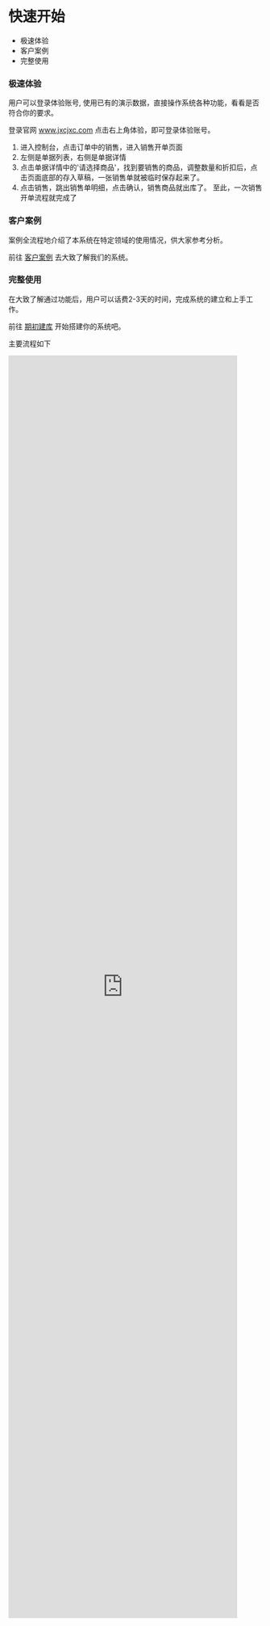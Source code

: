# 快速开始

- 极速体验
- 客户案例
- 完整使用

### 极速体验

用户可以登录体验账号, 使用已有的演示数据，直接操作系统各种功能，看看是否符合你的要求。

登录官网 www.jxcjxc.com 点击右上角体验，即可登录体验账号。
1. 进入控制台，点击订单中的销售，进入销售开单页面
2. 左侧是单据列表，右侧是单据详情
3. 点击单据详情中的'请选择商品'，找到要销售的商品，调整数量和折扣后，点击页面底部的存入草稿，一张销售单就被临时保存起来了。
4. 点击销售，跳出销售单明细，点击确认，销售商品就出库了。
至此，一次销售开单流程就完成了

### 客户案例
案例全流程地介绍了本系统在特定领域的使用情况，供大家参考分析。

前往 [客户案例](pages/客户案例.md) 去大致了解我们的系统。

### 完整使用
在大致了解通过功能后，用户可以话费2-3天的时间，完成系统的建立和上手工作。

前往 [期初建库](pages/期初建库.md) 开始搭建你的系统吧。


主要流程如下
<iframe  
 height=2500
 width=90%
 src="
 https://viewer.diagrams.net/?highlight=0000ff&edit=_blank&layers=1&nav=1&title=%E6%9E%81%E7%AE%80%E8%BF%9B%E9%94%80%E5%AD%98.drawio#R5V1Zk5s4EP41PCYFAoF4BB%2B7tZupPbLHY4qxGZsEGy9mrvz6VUsCbNDY8mAOk9SUA21Adl%2Fq%2Frola%2BZk8%2FJTGuzWd8kyjDWkL180c6ohZBiWRf8DyiunOJbBCas0WoqLSsLn6HsoiLqgPkbLcH90YZYkcRbtjomLZLsNF9kRLUjT5Pn4sockPh51F6zCGuHzIojr1H%2BjZbbmVIL1kv5zGK3W%2BciGLt7ZBPnFgrBfB8vk%2BYBkzjRzkiZJxo82L5MwBublfOH3zd94t%2FhgabjNVG6Y3X1Jnqbx5r8onVjJ5h8cbD58MPlTnoL4UXxh8WGz15wD4ZIyRJwmabZOVsk2iGcl1U%2BTx%2B0yhGF0elZe8ylJdpRoUOLXMMtehXSDxyyhpHW2icW7fEwY6M3vJkj75DFdhCe%2BUK4jQboKsxPXoUICVHXDZBNm6Su9Lw3jIIuejj9HIHRoVVxXspkeCE6z07%2F3Yfrb%2FVfQRKTHwX0YC67ObM03NY9oM6wRWyMTbUY039I8m1Hmmu%2FwweJo%2B43fswyyQDM9pqFoTsWIJr%2FuvmZ%2FbB6%2F3MXmLy%2Fzz%2Fqd%2BXxf3vbXwZf%2Bch8H9EHsvZMaYBwwQmjMgfBL0YKcntdRFn7eBUwCz9TgZWJ8CtMsfDktyDrj8xt0wQbhLixhPM%2Bl7Rm5Qa0P7M7WLxYVPT2Q1gU2g8dmM0jRZqx2bEaN686PynW7T66jOtepu3Kpu%2FLApbkTzeOejPowi1HonwvXeIbm%2BcLbUUpVVn07FoO051nUWGsYY9NoS1GjDV0uqm5U2hhdzNPUL4tbf0%2BibXZgMXZlKq5aApezuKsilOJjXBQkITumX93f74ItPV7BMQucHM3nrsTTPJ05IENzWShF3%2FLofGwHG3AZ2%2Fv9jrGWP4cOe%2FSoSny1zjJ6tQcfHM2XyeLj15cF%2Ffu4SDaMRvVkDsHXnp1hOhrCdGD6QvJTCNowfAA8Y0czeDHyU5cyDBO7YYB2KN2GAdpDFMeTJE5Sdq%2B5DELysACGZ2nyLTx4x16Q8P6hHc9rogHGdO7YfIKt6ItJn67YlkYXlciBmpJrscyJpk0ELH5maf4cLgMKvXhek9UZOzg2mivouDm46MIaXZZCFDXa6jVNIUoqTQ8wi5x56k8GqNK4Q5W%2BLCAgGp1n%2FRk4Bn8Kx5B2TDViajMXuAvTLr%2FvPi3n%2FlZCAggEPDbVo%2FyUuBAXIJWQ4HSYehgk9w%2FMVD3cIGdx47ZAgtZDdkMnFe5zL1uL2c8%2Fybha9K8oytFFZIZqSGb0GpOh0cESyoxHLeESzfNdOot4qAyAO5ne6sPSGQwoBgvJda1xZmscQptjSG0LiGRIkyIaXSZgqKYCqN9UAPfB54dkmx2ou87%2B9cR%2F0jTMacmhWpA%2BuIzie4AuAKTIkrNuPOvb41%2FdxR7GEmNwsbY%2BRBc7upJCztHzLhYNwcRdjSY6rscqkXONOAwkMARoSC3eZ1CLNxcHAL7gzkACu0AF4GUGLwSwAFJUFQDuwfSjiVOCi6oCLiAEVDyKiMJDI8eAhg0vDDOSQhIzV0Wo6NTjcgzb1TzzQuXrUTJVHLBNySiK4bZQHhVvq1o5Ry01g1whoPI118wDGrOLimx90GsHT2hspVdniO10aHRIX2MrVUV3UbeYLJLUaxUdhJPbKjNR1znofi1BLXWXMaBGMtJ7qdccHWKLVAEGs9dOslyiPyDjsdsn45Gkyv6GI3In0K0KjohAkbiMFWgKOM2byKaAvlTzwqE7nrIk15%2FnGR3uYariHmZLuIci42WeR80AHAAeQe8djSDN580ouQFULKFuLQO1jVr%2F1QBsQxUsaIJdDU0OtaahAchhdGiBqYoWmL0uHcGybOHHYDzG7TD%2BUlDctcC3QHHJYigkBh%2FCKdzltwN4A8JNR0QYUiPRN2%2FlQDZHuKdAE%2FXR0%2BZ7RQymjSDMGiKkgkeXmJiqPTxWr4kJliUmPwbjsTMMn0cDKFLAS9NOfR6v6jl5J7DPfN5U6vPejUmbV%2ByZasMf4hbhsHf7Q1PBLPfP0YbKIGSYfJBmwrjAApnW%2BcHi24qxNwfrtwm7ehns1wXH86d8iuC9q3G50ntt1HlM8mWNRzy2TjBZjPYn5WWwXVE2FMM5%2BtFwEoliiUCrYwVxFqbbIAt9YNq%2BJtcrANKWBH9QWp7sQhpFpmWBtqoNVFbZsbEEcbTa0uMFlVlIxe%2BDRKNFEHvijU20XHL3He6j78F9nKvPDvB4xhTsa3gKz6Iee8%2F1y6jVgIRaKanNCW2vK1NRNqiJ05WIs1pbuF5bnAyu7qmpo1XPeZFwxGMKUbxWznvLn4kqjnFbTQ%2FvEY41POHcTKB%2Fcl4%2Bv%2FZPdVsfrq19hf%2FWzYhDeWsBVcZb%2FTJedU6RbibAO28xAN2gaC24pEF0f5T9Al0u4XznNN4gG%2BPTje%2Fm2eBc8nyJ2M%2BmXkcq3n%2FqVat5tCned6de%2Bf5%2FlRCdCsU1WHJO2MJdVp7yuTlO4FhUnPK98%2FpbB%2B0Mb2m%2FQkXjRDZ7lK9ew81U1VA1O20vxbBkq%2FClvQA%2ByxSLrsURZYHWG3hcMTlUpFaTmd1lUohlWcZtR05NgWjFJkDS07ZMsj6CGtLa1bZM1HwRBgMWKyamxS5NbNMF%2F%2BgUcgSxFuN6uOyRuPsPDmqxnzPE4MCWBAe3bfVY6NH5XR3Nhu6hmbuVrQlWqyGzcB4ovMLiXFhhGVLA3GbtVlEOslBOra41Ijm0WTNSdESjCz8aN%2Bgqhh9WtezTUfhRq%2BDwrJ%2F3KlI65JI2gAx8Ty0a7vvzjgKSYr1nGZCwGMPXG8YYeOAxhtnt2uxLF61V1aPoe7XhAIqAvajDacdkDkrktf7OQbY%2F2Qo7nvQIkFimIkCC9dbmO9nOmzasyxJd34RtSsigcsBPCSBxXn0%2Fk1sGSOw3mjS7Bkgu3fyQ%2Bg1ATKnT8sXvSQww7SbCwWFiFj4QsnCPXDftxl37x%2FeoUqVsLLP%2FwUyTNZOHkpnBUg8btMz3O9IvQGpgMLFNBsk3z%2BT7YoBC%2BUbRbmfnzca%2B31ChbOf2FAo7Q5yEb6YV9mQMcT7REhP3ecSnpQZZRXHIVtmr4bqsjQc8QV63HcxK7SvYjiOZ2LvFHnLjHbuh5MjBeUPptYXfUW9PrEKjozaU4ifv%2BjOUmwHpGhqKq2goTkvbKyqKQ2Hxd49ZtitpzpRm2abTmsLKel%2FqATbrRyBsJxR3Jmt5ueUs23mjztV1lk1Py5%2Fa5GB0%2BYOl5ux%2F
 "  
 frameborder=0  
 allowfullscreen>
 </iframe>
 
 
<!-- 
![avatar](../_media/img/极简进销存.png)
-->
